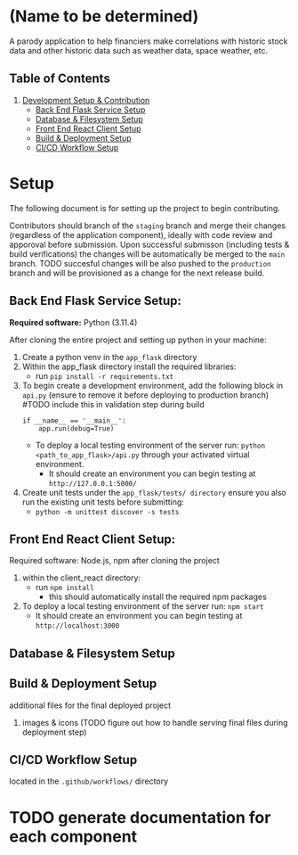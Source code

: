 # (Name to be determined)
A parody application to help financiers make correlations with historic stock data and other historic data such as weather data, space weather, etc.

## Table of Contents
1. [Development Setup & Contribution](#setup)
    - [Back End Flask Service Setup](#backend_setup)
    - [Database & Filesystem Setup](#frontend_setup)
    - [Front End React Client Setup](#db_setup)
    - [Build & Deployment Setup](#bnd_setup)
    - [CI/CD Workflow Setup](#cicd_setup)


# Setup <a name = "setup"></a>
The following document is for setting up the project to begin contributing.

Contributors should branch of the `staging` branch and merge their changes (regardless of the application component), ideally with code review and apporoval before submission. Upon successful submisson (including tests & build verifications) the changes will be automatically be merged to the `main` branch. TODO succesful changes will be also pushed to the `production` branch and will be provisioned as a change for the next release build.

## Back End Flask Service Setup: <a name = "backend_setup"></a>
<b>Required software:</b> Python (3.11.4)

After cloning the entire project and setting up python in your machine:
1. Create a python venv in the `app_flask` directory
2. Within the app_flask directory install the required libraries:
    - run ```pip install -r requirements.txt```
3. To begin create a development environment, add the following block in `api.py` (ensure to remove it before deploying to production branch) #TODO include this in validation step during build
    ```
    if __name__ == '__main__':
        app.run(debug=True)
    ```
    - To deploy a local testing environment of the server run: ```python <path_to_app_flask>/api.py``` through your activated virtual environment.
        - It should create an environment you can begin testing at `http://127.0.0.1:5000/`
4. Create unit tests under the `app_flask/tests/ directory`  ensure you also run the existing unit tests before submitting:
    - ```python -m unittest discover -s tests```

## Front End React Client Setup: <a name="frontend_setup"></a>
Required software: Node.js, npm
after cloning the project
1. within the client_react directory:
    - run ```npm install```
        - this should automatically install the required npm packages
2. To deploy a local testing environment of the server run: ```npm start```
    - It should create an environment you can begin testing at ```http://localhost:3000```

## Database & Filesystem Setup <a name="db_setup"></a>

## Build & Deployment Setup <a name="bnd_setup"></a>
additional files for the final deployed project
1. images & icons (TODO figure out how to handle serving final files during deployment step)


## CI/CD Workflow Setup <a name="cicd_setup"></a>
located in the `.github/workflows/` directory


# TODO generate documentation for each component